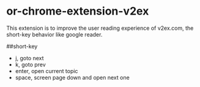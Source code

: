 # or-chrome-extension-v2ex
This extension is to improve the user reading experience of v2ex.com,  the short-key behavior like google reader.

##short-key

  - j, goto next
  - k, goto prev
  - enter, open current topic
  - space, screen page down and open next one
